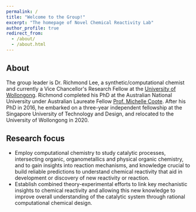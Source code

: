 ```yaml
---
permalink: /
title: "Welcome to the Group!"
excerpt: "The homepage of Novel Chemical Reactivity Lab"
author_profile: true
redirect_from: 
  - /about/
  - /about.html
---
```

About
---
The group leader is Dr. Richmond Lee, a synthetic/computational chemist and currently a Vice Chancellor's Research Fellow at the [University of Wollongong](https://scholars.uow.edu.au/display/richmond_lee). Richmond completed his PhD at the Australian National University under Australian Laureate Fellow [Prof. Michelle Coote](https://rsc.anu.edu.au/~mcoote/). After his PhD in 2016, he embarked on a three-year independent fellowship at the Singapore University of Technology and Design, and relocated to the University of Wollongong in 2020.

Research focus
---
* Employ computational chemistry to study catalytic processes, intersecting organic, organometallics and physical organic chemistry, and to gain insights into reaction mechanisms, and knowledge crucial to build reliable predictions to understand chemical reactivity that aid in development or discovery of new reactivity or reaction. 
* Establish combined theory-experimental efforts to link key mechanistic insights to chemical reactivity and allowing this new knowledge to improve overall understanding of the catalytic system through rational computational chemical design.
